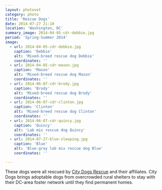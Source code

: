 ```yaml
---
layout: photoset
category: photo
title: 'Rescue Dogs'
date: 2014-07-27 21:10
location: 'Washington, DC'
summary_image: 2014-04-05-cdr-debbie.jpg
period: 'Spring-Summer 2014'
image:
  - url: 2014-04-05-cdr-debbie.jpg
    caption: 'Debbie'
    alt: 'Mixed-breed rescue dog Debbie'
    coordinates: ''
  - url: 2014-04-05-cdr-mason.jpg
    caption: 'Mason'
    alt: 'Mixed-breed rescue dog Mason'
    coordinates: '' 
  - url: 2014-06-07-cdr-brody.jpg
    caption: 'Brody'
    alt: 'Mixed-breed rescue dog Brody'
    coordinates: '' 
  - url: 2014-06-07-cdr-clinton.jpg
    caption: 'Clinton'
    alt: 'Mixed-breed rescue dog Clinton'
    coordinates: ''   
  - url: 2014-06-07-cdr-quincy.jpg
    caption: 'Quincy'
    alt: 'Lab mix rescue dog Quincy'
    coordinates: ''   
  - url: 2014-07-27-blue-sleeping.jpg
    caption: 'Blue'
    alt: 'Blue-gray lab mix rescue dog Blue'
    coordinates: ''        

---
```


These dogs were all rescued by [City Dogs Rescue](http://www.citydogsrescuedc.org/) and their affiliates. City Dogs brings adoptable dogs from overcrowded rural shelters to stay with their DC-area foster network until they find permanent homes.